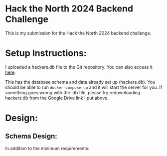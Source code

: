 # Hack the North 2024 Backend Challenge

This is my submission for the Hack the North 2024 backend challenge.

# Setup Instructions:
I uploaded a hackers.db file to the Git repository. You can also access it [here](https://drive.google.com/drive/folders/1qXLXw-aWHj-75P1KUbMZEdV8jZbkgaj0?usp=sharing).


This has the database schema and data already set up (hackers.db). You should be able to run `docker-compose up` and it will start the server for you. If something goes wrong with the .db file, please try redownloading hackers.db from the Google Drive link I put above.

# Design:

## Schema Design:



In addition to the minimum requirements:




